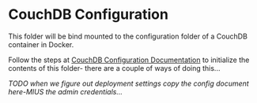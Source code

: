 # CouchDB Configuration

This folder will be bind mounted to the configuration folder of a CouchDB container in Docker. 

Follow the steps at [CouchDB Configuration Documentation](https://docs.couchdb.org/en/latest/config/intro.html) to initialize the contents of this folder- there are a couple of ways of doing this... 

*TODO when we figure out deployment settings copy the config document here-MIUS the admin credentials...*
